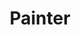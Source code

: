 ---
title: Painter
direct_url: http://projects.calebevans.me/painter/
categories: fun
short_description: A simple painting app for expressing yourself
---